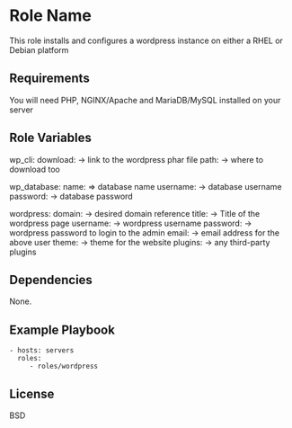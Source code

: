Role Name
=========

This role installs and configures a wordpress instance on either a RHEL or Debian platform

Requirements
------------

You will need PHP, NGINX/Apache and MariaDB/MySQL installed on your server

Role Variables
--------------

wp_cli:
  download: -> link to the wordpress phar file
  path: -> where to download too

wp_database:
  name: => database name
  username: -> database username
  password: -> database password

wordpress:
  domain: -> desired domain reference
  title: -> Title of the wordpress page
  username: -> wordpress username
  password: -> wordpress password to login to the admin
  email: -> email address for the above user
  theme: -> theme for the website
  plugins: -> any third-party plugins


Dependencies
------------

None.

Example Playbook
----------------

    - hosts: servers
      roles:
         - roles/wordpress

License
-------

BSD
